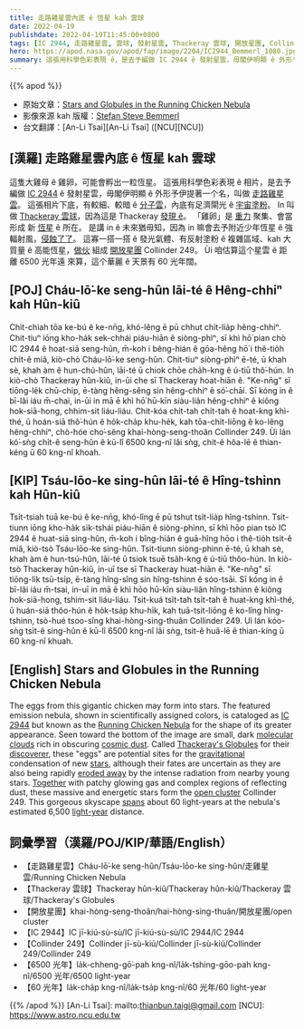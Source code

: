 ```yaml
---
title: 走路雞星雲內底 ê 恆星 kah 雲球
date: 2022-04-19
publishdate: 2022-04-19T11:45:00+0800
tags: [IC 2944, 走路雞星雲, 雲球, 發射星雲, Thackeray 雲球, 開放星團, Collinder 249]
hero: https://apod.nasa.gov/apod/fap/image/2204/IC2944_Bemmerl_1080.jpg
summary: 這張用科學色彩表現 ê，是去予編做 IC 2944 ê 發射星雲，毋閣伊明顯 ê 外形予伊提著一个名，叫做走路雞星雲。
---
```


{{% apod %}}

- 原始文章：[Stars and Globules in the Running Chicken Nebula](https://apod.nasa.gov/apod/ap220419.html)
- 影像來源 kah 版權：[Stefan Steve Bemmerl](https://astrofotografie-steve.de/ueber-mich/)
- 台文翻譯：[An-Li Tsai][An-Li Tsai] ([NCU][NCU])

## [漢羅] 走路雞星雲內底 ê 恆星 kah 雲球
這隻大雞母 ê 雞卵，可能會孵出一粒恆星。
這張用科學色彩表現 ê 相片，是去予編做 [IC 2944][IC 2944] ê 發射星雲，毋閣伊明顯 ê 外形予伊提著一个名，叫做 [走路雞星雲][Running Chicken Nebula]。
這張相片下底，有較細、較暗 ê [分子雲][molecular clouds]，內底有足濟閘光 ê [宇宙塗粉][cosmic dust]。
In 叫做 [Thackeray 雲球][Thackeray's Globules]，因為這是 Thackeray [發現 ê][discoverer]。
「雞卵」是 [重力][gravitational] 聚集、會當形成 新 [恆星][stars] ê 所在。
是講 in ê 未來猶毋知，因為 in 嘛會去予附近少年恆星 ê 強輻射風，[侵蝕了了][eroded away]。
這寡一搭一搭 ê 發光氣體、有反射塗粉 ê 複雜區域、kah 大質量 ê 高能恆星，[做伙][Together] 組成 [開放星團][open cluster] Collinder 249。
Ùi 咱估算這个星雲 ê 距離 6500 光年遠 來算，這个華麗 ê 天景有 60 光年闊。

## [POJ] Cháu-lō͘-ke seng-hûn lāi-té ê Hêng-chhiⁿ kah Hûn-kiû
Chi̍t-chiah tōa ke-bú ê ke-nn̄g, khó-lêng ē pū chhut chi̍t-lia̍p hêng-chhiⁿ.
Chit-tiuⁿ iōng kho-ha̍k sek-chhái piáu-hiān ê siòng-phìⁿ, sī khì hō͘ pian chò IC 2944 ê hoat-siā seng-hûn, m̄-koh i bêng-hián ê gōa-hêng hō͘ i thê-tio̍h chi̍t-ê miâ, kiò-chò Cháu-lō͘-ke seng-hûn.
Chit-tiuⁿ siòng-phìⁿ ē-té, ū khah sè, khah àm ê hun-chú-hûn, lāi-té ū chiok chōe cha̍h-kng ê ú-tiū thô͘-hún.
In kiò-chò Thackeray hûn-kiû, in-ūi che sī Thackeray hoat-hiān ê.
"Ke-nn̄g" sī tiōng-le̍k chū-chi̍p, ē-tàng hêng-sêng sin hêng-chhiⁿ ê só͘-chāi.
Sī kóng in ê bī-lâi iáu m̄-chai, in-ūi in mā ē khì hō͘ hū-kīn siàu-liân hêng-chhiⁿ ê kiông hok-siā-hong, chhim-sit liáu-liáu.
Chit-kóa chi̍t-tah chi̍t-tah ê hoat-kng khì-thé, ū hoán-siā thô͘-hún ê ho̍k-cha̍p khu-he̍k, kah tōa-chit-liōng ê ko-lêng hêng-chhiⁿ, chò-hóe cho͘-sêng khai-hòng-seng-thoân Collinder 249.
Ùi lán kó͘-sǹg chi̍t-ê seng-hûn ê kū-lî 6500 kng-nî lâi sǹg, chit-ê hôa-lē ê thian-kéng ū 60 kng-nî khoah.


## [KIP] Tsáu-lōo-ke sing-hûn lāi-té ê Hîng-tshinn kah Hûn-kiû
Tsi̍t-tsiah tuā ke-bú ê ke-nn̄g, khó-lîng ē pū tshut tsi̍t-lia̍p hîng-tshinn.
Tsit-tiunn iōng kho-ha̍k sik-tshái piáu-hiān ê siòng-phìnn, sī khì hōo pian tsò IC 2944 ê huat-siā sing-hûn, m̄-koh i bîng-hián ê guā-hîng hōo i thê-tio̍h tsi̍t-ê miâ, kiò-tsò Tsáu-lōo-ke sing-hûn.
Tsit-tiunn siòng-phìnn ē-té, ū khah sè, khah àm ê hun-tsú-hûn, lāi-té ū tsiok tsuē tsa̍h-kng ê ú-tiū thôo-hún.
In kiò-tsò Thackeray hûn-kiû, in-uī tse sī Thackeray huat-hiān ê.
"Ke-nn̄g" sī tiōng-li̍k tsū-tsi̍p, ē-tàng hîng-sîng sin hîng-tshinn ê sóo-tsāi.
Sī kóng in ê bī-lâi iáu m̄-tsai, in-uī in mā ē khì hōo hū-kīn siàu-liân hîng-tshinn ê kiông hok-siā-hong, tshim-sit liáu-liáu.
Tsit-kuá tsi̍t-tah tsi̍t-tah ê huat-kng khì-thé, ū huán-siā thôo-hún ê ho̍k-tsa̍p khu-hi̍k, kah tuā-tsit-liōng ê ko-lîng hîng-tshinn, tsò-hué tsoo-sîng khai-hòng-sing-thuân Collinder 249.
Uì lán kóo-sǹg tsi̍t-ê sing-hûn ê kū-lî 6500 kng-nî lâi sǹg, tsit-ê huâ-lē ê thian-kíng ū 60 kng-nî khuah.

## [English] Stars and Globules in the Running Chicken Nebula

The eggs from this gigantic chicken may form into stars.
The featured emission nebula, shown in scientifically assigned colors, is cataloged as [IC 2944][IC 2944] but known as the [Running Chicken Nebula][Running Chicken Nebula] for the shape of its greater appearance.
Seen toward the bottom of the image are small, dark [molecular clouds][molecular clouds] rich in obscuring [cosmic dust][cosmic dust].
Called [Thackeray's Globules][Thackeray's Globules] for their [discoverer][discoverer], these "eggs" are potential sites for the [gravitational][gravitational] condensation of new [stars][stars], although their fates are uncertain as they are also being rapidly [eroded away][eroded away] by the intense radiation from nearby young stars.
[Together][Together] with patchy glowing gas and complex regions of reflecting dust, these massive and energetic stars form the [open cluster][open cluster] Collinder 249.
This gorgeous skyscape [spans][spans] about 60 light-years at the nebula's estimated 6,500 [light-year][light-year] distance.

## 詞彙學習（漢羅/POJ/KIP/華語/English）
- 【走路雞星雲】Cháu-lō͘-ke seng-hûn/Tsáu-lōo-ke sing-hûn/走雞星雲/Running Chicken Nebula
- 【Thackeray 雲球】Thackeray hûn-kiû/Thackeray hûn-kiû/Thackeray 雲球/Thackeray's Globules
- 【開放星團】khai-hòng-seng-thoân/hai-hòng-sing-thuân/開放星團/open cluster
- 【IC 2944】IC jī-kiú-sù-sù/IC jī-kiú-sù-sù/IC 2944/IC 2944
- 【Collinder 249】Collinder jī-sù-kiú/Collinder jī-sù-kiú/Collinder 249/Collinder 249
- 【6500 光年】la̍k-chheng-gō͘-pah kng-nî/la̍k-tshing-gōo-pah kng-nî/6500 光年/6500 light-year
- 【60 光年】la̍k-cha̍p kng-nî/la̍k-tsa̍p kng-nî/60 光年/60 light-year

{{% /apod %}}
[An-Li Tsai]: mailto:thianbun.taigi@gmail.com
[NCU]: https://www.astro.ncu.edu.tw

[copyright]: https://apod.nasa.gov/apod/fap/lib/about_apod.html#srapply

[IC 2944]:https://en.wikipedia.org/wiki/IC_2944
[Running Chicken Nebula]:https://apod.nasa.gov/apod/ap200420.html
[molecular clouds]:https://apod.nasa.gov/apod/ap201122.html
[cosmic dust]:https://en.wikipedia.org/wiki/Cosmic_dust
[Thackeray's Globules]:https://esahubble.org/images/opo0201a/
[discoverer]:https://en.wikipedia.org/wiki/A._David_Thackeray
[gravitational]:https://spaceplace.nasa.gov/what-is-gravity/en/
[stars]:https://science.nasa.gov/astrophysics/focus-areas/how-do-stars-form-and-evolve
[eroded away]:https://apod.nasa.gov/apod/ap061022.html
[Together]:https://www.youtube.com/watch?v=Dxy8NIh5h-0
[open cluster]:https://asterisk.apod.com/viewtopic.php?f=24&t=18009
[spans]:https://thumbs.dreamstime.com/b/maine-coon-cat-jumping-over-couch-low-angle-side-view-young-blue-tabby-indoors-one-sofa-to-another-front-white-wall-187009847.jpg
[light-year]:https://chandra.harvard.edu/photo/cosmic_distance.html
